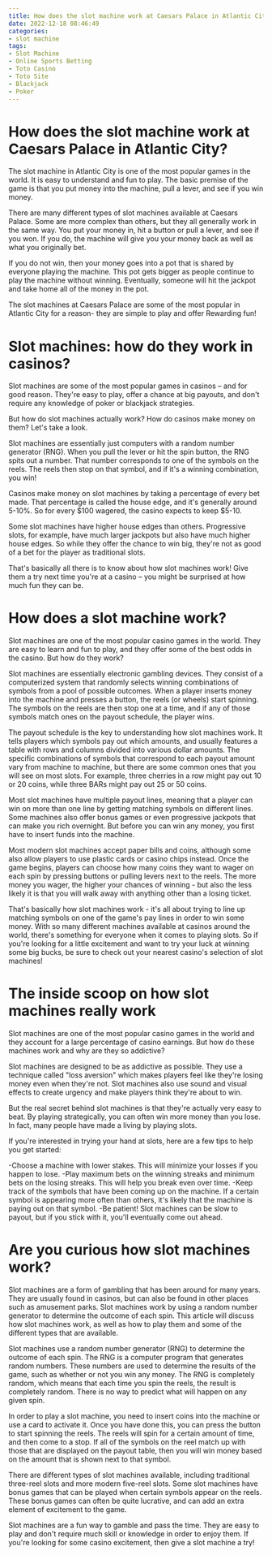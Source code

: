 ```yaml
---
title: How does the slot machine work at Caesars Palace in Atlantic City 
date: 2022-12-18 08:46:49
categories:
- slot machine
tags:
- Slot Machine
- Online Sports Betting
- Toto Casino
- Toto Site
- Blackjack
- Poker
---
```



#  How does the slot machine work at Caesars Palace in Atlantic City? 

The slot machine in Atlantic City is one of the most popular games in the world. It is easy to understand and fun to play. The basic premise of the game is that you put money into the machine, pull a lever, and see if you win money. 

There are many different types of slot machines available at Caesars Palace. Some are more complex than others, but they all generally work in the same way. You put your money in, hit a button or pull a lever, and see if you won. If you do, the machine will give you your money back as well as what you originally bet. 

If you do not win, then your money goes into a pot that is shared by everyone playing the machine. This pot gets bigger as people continue to play the machine without winning. Eventually, someone will hit the jackpot and take home all of the money in the pot. 

The slot machines at Caesars Palace are some of the most popular in Atlantic City for a reason- they are simple to play and offer Rewarding fun!

#  Slot machines: how do they work in casinos? 

Slot machines are some of the most popular games in casinos – and for good reason. They're easy to play, offer a chance at big payouts, and don't require any knowledge of poker or blackjack strategies.

But how do slot machines actually work? How do casinos make money on them? Let's take a look.

Slot machines are essentially just computers with a random number generator (RNG). When you pull the lever or hit the spin button, the RNG spits out a number. That number corresponds to one of the symbols on the reels. The reels then stop on that symbol, and if it's a winning combination, you win!

Casinos make money on slot machines by taking a percentage of every bet made. That percentage is called the house edge, and it's generally around 5-10%. So for every $100 wagered, the casino expects to keep $5-10.

Some slot machines have higher house edges than others. Progressive slots, for example, have much larger jackpots but also have much higher house edges. So while they offer the chance to win big, they're not as good of a bet for the player as traditional slots.

That's basically all there is to know about how slot machines work! Give them a try next time you're at a casino – you might be surprised at how much fun they can be.

#  How does a slot machine work? 

Slot machines are one of the most popular casino games in the world. They are easy to learn and fun to play, and they offer some of the best odds in the casino. But how do they work?

Slot machines are essentially electronic gambling devices. They consist of a computerized system that randomly selects winning combinations of symbols from a pool of possible outcomes. When a player inserts money into the machine and presses a button, the reels (or wheels) start spinning. The symbols on the reels are then stop one at a time, and if any of those symbols match ones on the payout schedule, the player wins. 

The payout schedule is the key to understanding how slot machines work. It tells players which symbols pay out which amounts, and usually features a table with rows and columns divided into various dollar amounts. The specific combinations of symbols that correspond to each payout amount vary from machine to machine, but there are some common ones that you will see on most slots. For example, three cherries in a row might pay out 10 or 20 coins, while three BARs might pay out 25 or 50 coins. 

Most slot machines have multiple payout lines, meaning that a player can win on more than one line by getting matching symbols on different lines. Some machines also offer bonus games or even progressive jackpots that can make you rich overnight. But before you can win any money, you first have to insert funds into the machine. 

Most modern slot machines accept paper bills and coins, although some also allow players to use plastic cards or casino chips instead. Once the game begins, players can choose how many coins they want to wager on each spin by pressing buttons or pulling levers next to the reels. The more money you wager, the higher your chances of winning - but also the less likely it is that you will walk away with anything other than a losing ticket. 

That's basically how slot machines work - it's all about trying to line up matching symbols on one of the game's pay lines in order to win some money. With so many different machines available at casinos around the world, there's something for everyone when it comes to playing slots. So if you're looking for a little excitement and want to try your luck at winning some big bucks, be sure to check out your nearest casino's selection of slot machines!

#  The inside scoop on how slot machines really work 

Slot machines are one of the most popular casino games in the world and they account for a large percentage of casino earnings. But how do these machines work and why are they so addictive? 

Slot machines are designed to be as addictive as possible. They use a technique called "loss aversion" which makes players feel like they're losing money even when they're not. Slot machines also use sound and visual effects to create urgency and make players think they're about to win. 

But the real secret behind slot machines is that they're actually very easy to beat. By playing strategically, you can often win more money than you lose. In fact, many people have made a living by playing slots. 

If you're interested in trying your hand at slots, here are a few tips to help you get started: 

-Choose a machine with lower stakes. This will minimize your losses if you happen to lose. 
-Play maximum bets on the winning streaks and minimum bets on the losing streaks. This will help you break even over time. 
-Keep track of the symbols that have been coming up on the machine. If a certain symbol is appearing more often than others, it's likely that the machine is paying out on that symbol. 
-Be patient! Slot machines can be slow to payout, but if you stick with it, you'll eventually come out ahead.

#  Are you curious how slot machines work?

Slot machines are a form of gambling that has been around for many years. They are usually found in casinos, but can also be found in other places such as amusement parks. Slot machines work by using a random number generator to determine the outcome of each spin. This article will discuss how slot machines work, as well as how to play them and some of the different types that are available.

Slot machines use a random number generator (RNG) to determine the outcome of each spin. The RNG is a computer program that generates random numbers. These numbers are used to determine the results of the game, such as whether or not you win any money. The RNG is completely random, which means that each time you spin the reels, the result is completely random. There is no way to predict what will happen on any given spin.

In order to play a slot machine, you need to insert coins into the machine or use a card to activate it. Once you have done this, you can press the button to start spinning the reels. The reels will spin for a certain amount of time, and then come to a stop. If all of the symbols on the reel match up with those that are displayed on the payout table, then you will win money based on the amount that is shown next to that symbol.

There are different types of slot machines available, including traditional three-reel slots and more modern five-reel slots. Some slot machines have bonus games that can be played when certain symbols appear on the reels. These bonus games can often be quite lucrative, and can add an extra element of excitement to the game.

Slot machines are a fun way to gamble and pass the time. They are easy to play and don't require much skill or knowledge in order to enjoy them. If you're looking for some casino excitement, then give a slot machine a try!